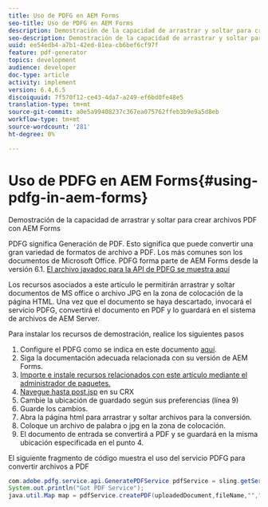```yaml
---
title: Uso de PDFG en AEM Forms
seo-title: Uso de PDFG en AEM Forms
description: Demostración de la capacidad de arrastrar y soltar para crear archivos PDF con AEM Forms
seo-description: Demostración de la capacidad de arrastrar y soltar para crear archivos PDF con AEM Forms
uuid: ee54edb4-a7b1-42ed-81ea-cb6bef6cf97f
feature: pdf-generator
topics: development
audience: developer
doc-type: article
activity: implement
version: 6.4,6.5
discoiquuid: 7f570f12-ce43-4da7-a249-ef6bd0fe48e5
translation-type: tm+mt
source-git-commit: a0e5a99408237c367ea075762ffeb3b9e9a5d8eb
workflow-type: tm+mt
source-wordcount: '281'
ht-degree: 0%

---
```



# Uso de PDFG en AEM Forms{#using-pdfg-in-aem-forms}

Demostración de la capacidad de arrastrar y soltar para crear archivos PDF con AEM Forms

PDFG significa Generación de PDF. Esto significa que puede convertir una gran variedad de formatos de archivo a PDF. Los más comunes son los documentos de Microsoft Office. PDFG forma parte de AEM Forms desde la versión 6.1.
[El archivo javadoc para la API de PDFG se muestra aquí](https://helpx.adobe.com/experience-manager/6-3/forms/using/aem-document-services-programmatically.html#PDFGeneratorService)

Los recursos asociados a este artículo le permitirán arrastrar y soltar documentos de MS office o archivo JPG en la zona de colocación de la página HTML. Una vez que el documento se haya descartado, invocará el servicio PDFG, convertirá el documento en PDF y lo guardará en el sistema de archivos de AEM Server.

Para instalar los recursos de demostración, realice los siguientes pasos

1. Configure el PDFG como se indica en este documento [aquí](https://helpx.adobe.com/experience-manager/6-4/forms/using/install-configure-pdf-generator.html).
1. Siga la documentación adecuada relacionada con su versión de AEM Forms.
1. [Importe e instale recursos relacionados con este artículo mediante el administrador de paquetes.](assets/createpdfgdemov2.zip)
1. [Navegue hasta post.jsp](http://localhost:4502/apps/AemFormsSamples/components/createPDF/POST.jsp) en su CRX
1. Cambie la ubicación de guardado según sus preferencias (línea 9)
1. Guarde los cambios.
1. Abra la página [](http://localhost:4502/content/DocumentServices/CreatePDFG.html) html para arrastrar y soltar archivos para la conversión.
1. Coloque un archivo de palabra o jpg en la zona de colocación.
1. El documento de entrada se convertirá a PDF y se guardará en la misma ubicación especificada en el punto 4.

El siguiente fragmento de código muestra el uso del servicio PDFG para convertir archivos a PDF

```java
com.adobe.pdfg.service.api.GeneratePDFService pdfService = sling.getService(com.adobe.pdfg.service.api.GeneratePDFService.class);
System.out.println("Got PDF Service");
java.util.Map map = pdfService.createPDF(uploadedDocument,fileName,"","Standard","No Security", null, null);
```

